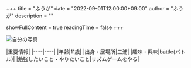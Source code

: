 +++
title = "ふうが"
date = "2022-09-01T12:00:00+09:00"
author = "ふうが"
description = ""

showFullContent = true
readingTime = false
+++

![自分の写真](/images/fuuuga.png)

|重要情報|
|----|----|
|年齢|11歳|
|出身・居場所|三浦| 
|趣味・興味|battle(バトル)|
|勉強したいこと・やりたいこと|リズムゲームをやる|


